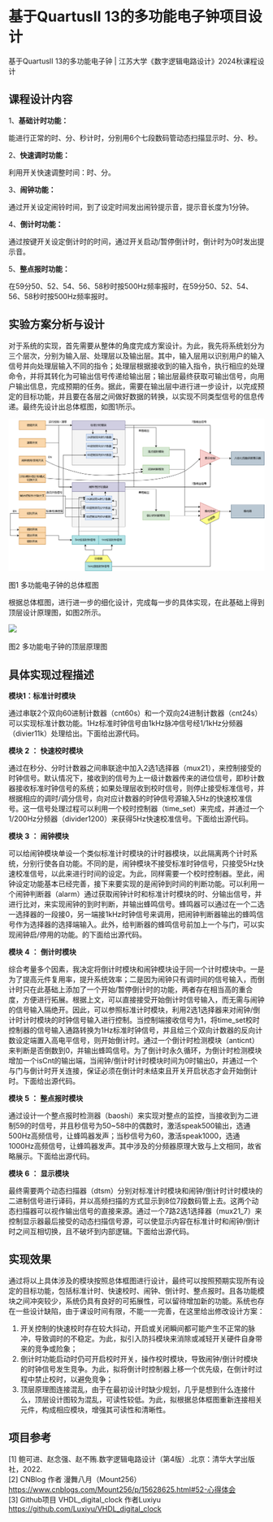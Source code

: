 # 基于QuartusII 13的多功能电子钟项目设计

 基于QuartusII 13的多功能电子钟 | 江苏大学《数字逻辑电路设计》2024秋课程设计


##  **课程设计内容**

1、**基础计时功能：**

能进行正常的时、分、秒计时，分别用6个七段数码管动态扫描显示时、分、秒。

2、**快速调时功能：**

利用开关快速调整时间：时、分。

3、**闹钟功能：**

通过开关设定闹铃时间，到了设定时间发出闹铃提示音，提示音长度为1分钟。

4、**倒计时功能：**

通过按键开关设定倒计时的时间，通过开关启动/暂停倒计时，倒计时为0时发出提示音。

5、**整点报时功能：**

在59分50、52、54、56、58秒时按500Hz频率报时，在59分50、52、54、56、58秒时按500Hz频率报时。

##  **实验方案分析与设计**

对于系统的实现，首先需要从整体的角度完成方案设计。为此，我先将系统划分为三个层次，分别为输入层、处理层以及输出层。其中，输入层用以识别用户的输入信号并向处理层输入不同的指令；处理层根据接收到的输入指令，执行相应的处理命令，并将其转化为可输出信号传递给输出层；输出层最终获取可输出信号，向用户输出信息，完成预期的任务。据此，需要在输出层中进行进一步设计，以完成预定的目标功能，并且要在各层之间做好数据的转换，以实现不同类型信号的信息传递。最终先设计出总体框图，如图1所示。

![](https://github.com/Hamilton-Liu/A-VHDL-Digital-Clock/blob/main/IMAGE/%E9%A1%B6%E5%B1%82%E8%AE%BE%E8%AE%A1.drawio.png)

图1 多功能电子钟的总体框图

根据总体框图，进行进一步的细化设计，完成每一步的具体实现，在此基础上得到顶层设计原理图，如图2所示。

![](https://github.com/Hamilton-Liu/A-VHDL-Digital-Clock/blob/main/IMAGE/%E5%9B%BE%E7%89%872.png)

图2 多功能电子钟的顶层原理图

##  **具体实现过程描述**

**模块1：标准计时模块**

通过串联2个双向60进制计数器（cnt60s）和一个双向24进制计数器（cnt24s）可以实现标准计数功能。1Hz标准时钟信号由1kHz脉冲信号经1/1kHz分频器（divier11k）处理给出。下面给出源代码。


**模块** **2**  **：** **快速校时模块**

通过在秒分、分时计数器之间串联途中加入2选1选择器（mux21），来控制接受的时钟信号。默认情况下，接收到的信号为上一级计数器传来的进位信号，即秒计数器接收标准时钟信号的系统；如果处理层收到校时信号，则停止接受标准信号，并根据相应的调时/调分信号，向对应计数器的时钟信号源输入5Hz的快速校准信号。这一信号处理过程可以利用一个校时控制器（time_set）来完成，并通过一个1/200Hz分频器（divider1200）来获得5Hz快速校准信号。下面给出源代码。

**模块** **3**  **：** **闹钟模块**

可以给闹钟模块单设一个类似标准计时模块的计时器模块，以此隔离两个计时系统，分别行使各自功能。不同的是，闹钟模块不接受标准时钟信号，只接受5Hz快速校准信号，以此来进行时间的设定。为此，同样需要一个校时控制器。至此，闹钟设定功能基本已经完善，接下来要实现的是闹钟到时间的判断功能。可以利用一个闹钟判断器（alarm）通过获取闹钟计时和标准计时模块的时、分输出信号，并进行比对，来实现闹钟的到时判断，并输出蜂鸣信号。蜂鸣器可以通过在一个二选一选择器的一段接0，另一端接1kHz时钟信号来调用，把闹钟判断器输出的蜂鸣信号作为选择器的选择端输入。此外，给判断器的蜂鸣信号前加上一个与门，可以实现闹钟启/停用的功能。的下面给出源代码。


**模块** **4**  **：** **倒计时模块**

综合考量多个因素，我决定将倒计时模块和闹钟模块设于同一个计时模块中。一是为了提高元件复用率，提升系统效率；二是因为闹钟只有调时间的信号输入，而倒计时只在此基础上添加了一个开始/暂停倒计时的功能，两者存在相当高的重合度，方便进行拓展。根据上文，可以直接接受开始倒计时信号输入，而无需与闹钟的信号输入隔绝开。因此，可以参照标准计时模块，利用2选1选择器来对闹钟/倒计时计时模块的时钟信号输入进行控制。当控制端接收信号为1，将time_set校时控制器的信号输入通路转换为1Hz标准时钟信号，并且给三个双向计数器的反向计数设定端置入高电平信号，则开始倒计时。通过一个倒计时检测模块（anticnt）来判断是否倒数到0，并输出蜂鸣信号。为了倒计时永久循环，为倒计时检测模块增加一个isCnt的输出端，当闹钟/倒计时计时模块时间为0时输出0，并通过一个与门与倒计时开关连接，保证必须在倒计时未结束且开关开启状态才会开始倒计时。下面给出源代码。


**模块** **5**  **：** **整点报时模块**

通过设计一个整点报时检测器（baoshi）来实现对整点的监控，当接收到为二进制59的时信号，并且秒信号为50~58中的偶数时，激活speak500输出，选通500Hz高频信号，让蜂鸣器发声；当秒信号为60，激活speak1000，选通1000Hz高频信号，让蜂鸣器发声。其中涉及的分频器原理大致与上文相同，故省略展示。下面给出源代码。



**模块** **6**  **：** **显示模块**

最终需要两个动态扫描器（dtsm）分别对标准计时模块和闹钟/倒计时计时模块的二进制信号进行译码，并以高频扫描的方式显示到8位7段数码管上去。这两个动态扫描器可以视作输出信号的直接来源。通过一个7路2选1选择器（mux21_7）来控制显示器最后接受的动态扫描信号源，可以使显示内容在标准计时和闹钟/倒计时之间互相切换，且不破坏到内部逻辑。下面给出源代码。

##  **实现效果**

通过将以上具体涉及的模块按照总体框图进行设计，最终可以按照预期实现所有设定的目标功能，包括标准计时、快速校时、闹钟、倒计时、整点报时。且各功能模块之间冲突较少，系统仍具有良好的可拓展性，可以留待增加新的功能。系统也存在一些设计缺陷，由于课设时间有限，不能一一完善，在这里给出修改设计方案：
1. 开关控制的快速校时存在较大抖动，开启或关闭瞬间都可能产生不正常的脉冲，导致调时的不稳定。为此，拟引入防抖模块来消除或减轻开关硬件自身带来的竞争或险象；
2. 倒计时功能启动时仍可开启校时开关，操作校时模块，导致闹钟/倒计时模块的时钟信号发生竞争。为此，拟将倒计时控制器上移一个优先级，在倒计时过程中禁止校时，以避免竞争；
3. 顶层原理图连接混乱，由于在最初设计时缺少规划，几乎是想到什么连接什么，顶层设计图较为混乱，可读性较低。为此，拟根据总体框图重新连接相关元件，构成相应模块，增强其可读性和清晰性。

##  **项目参考**
[1] 鲍可进、赵念强、赵不贿.数字逻辑电路设计（第4版）.北京：清华大学出版社，2022.\
[2] CNBlog 作者 漫舞八月（Mount256）https://www.cnblogs.com/Mount256/p/15628625.html#52-心得体会 \
[3] Github项目 VHDL_digital_clock
作者Luxiyu https://github.com/Luxiyu/VHDL_digital_clock
